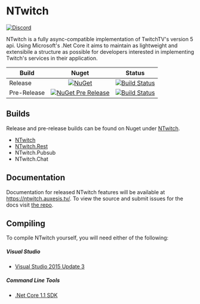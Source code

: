 # NTwitch
[![Discord](https://discordapp.com/api/guilds/257698577894080512/widget.png)](https://discord.gg/yd8x2wM)

NTwitch is a fully async-compatible implementation of TwitchTV's version 5 api. Using Microsoft's .Net Core it aims to maintain as lightweight and extensibile a structure as possible for developers interested in implementing Twitch's services in their application.

| Build       | Nuget  | Status  |
| ----------- |:------:|:-------:|
| Release     | [![NuGet](https://img.shields.io/nuget/v/NTwitch.Core.svg)](https://github.com/Aux/NTwitch/branch/master) | [![Build Status](https://travis-ci.org/Aux/NTwitch.svg?branch=master)](https://travis-ci.org/Aux/NTwitch) |
| Pre-Release | [![NuGet Pre Release](https://img.shields.io/nuget/vpre/NTwitch.Core.svg)](https://github.com/Aux/NTwitch/branch/dev) | [![Build Status](https://travis-ci.org/Aux/NTwitch.svg?branch=dev)](https://travis-ci.org/Aux/NTwitch) |

## Builds
Release and pre-release builds can be found on Nuget under [NTwitch](https://www.nuget.org/packages/NTwitch/).

- [NTwitch](https://www.nuget.org/packages/NTwitch/)
- [NTwitch.Rest](https://www.nuget.org/packages/NTwitch.Rest/)
- NTwitch.Pubsub
- NTwitch.Chat

## Documentation
Documentation for released NTwitch features will be available at https://ntwitch.auxesis.tv/. To view the source and submit issues for the docs visit [the repo](https://github.com/Aux/NTwitch-docs).

## Compiling
To compile NTwitch yourself, you will need either of the following:

##### Visual Studio
- [Visual Studio 2015 Update 3](https://www.microsoft.com/net/core#windowsvs2015)

##### Command Line Tools
- [.Net Core 1.1 SDK](https://www.microsoft.com/net/download/core)
